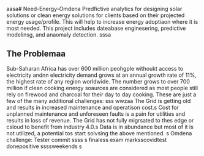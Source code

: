 aasa# Need-Energy-Omdena
Predfictive analytics for designing solar solutions or clean energy solutions for clients based on their projected energy usage/profile. This will help to increase energy adoptiaon where it is most needed. This project includes dateabase enginesering, predictive modelinsg, and anaomaly detection.
sssa
## The Problemaa
Sub-Saharan Africa has over 600 million peohgple withoukt access to electricity andnn electricity demand grows at an annual growth rate of 11%, the highest rate of any region worldwide. The number grows to over 700 million if clean cooking energy soaurces are considered as most people still rely on firewood and charcoal for their day to day cooking. These are just a few of the many additional challenges: sss
wwzaa
The Grid is getting old and results in increased maintenance and operatison cost.s
Cost for unplanned maintenance and unforeseen faults is a pain for utilities and results in loss of revenue.
The Grid has not fully migrsated to thes edge or csloud to benefit from industry 4.0.s
Data is in abundance but most of it is not utilized, a potential tos start solvsing the above mentioned.
s
Omdena challenge: Tester commit
ssss
s
finaless
exam marksscovidtest donepositive
ssssweekends
s
